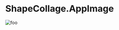 # ShapeCollage.AppImage

![foo](https://github.com/nx-appbuild-hub/ShapeCollage.AppImage//actions/workflows/makefile.yml/badge.svg)
